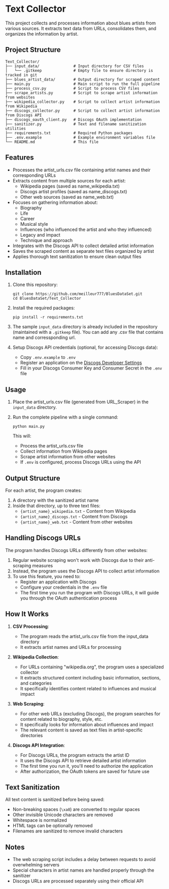 # Text Collector

This project collects and processes information about blues artists from various sources. It extracts text data from URLs, consolidates them, and organizes the information by artist.

## Project Structure

```
Text_Collector/
├── input_data/               # Input directory for CSV files
│   └── .gitkeep              # Empty file to ensure directory is tracked in git
├── blues_artist_data/        # Output directory for scraped content
├── main.py                   # Main script to run the full pipeline
├── process_csv.py            # Script to process CSV files
├── scrape_artists.py         # Script to scrape artist information from websites
├── wikipedia_collector.py    # Script to collect artist information from Wikipedia
├── discogs_collector.py      # Script to collect artist information from Discogs API
├── discogs_oauth_client.py   # Discogs OAuth implementation
├── sanitizer.py              # Text and filename sanitization utilities
├── requirements.txt          # Required Python packages
├── .env.example              # Example environment variables file
└── README.md                 # This file
```

## Features

- Processes the artist_urls.csv file containing artist names and their corresponding URLs
- Extracts content from multiple sources for each artist:
  - Wikipedia pages (saved as name_wikipedia.txt)
  - Discogs artist profiles (saved as name_discogs.txt) 
  - Other web sources (saved as name_web.txt)
- Focuses on gathering information about:
  - Biography
  - Life
  - Career
  - Musical style
  - Influences (who influenced the artist and who they influenced)
  - Legacy and impact
  - Technique and approach
- Integrates with the Discogs API to collect detailed artist information
- Saves the scraped content as separate text files organized by artist
- Applies thorough text sanitization to ensure clean output files

## Installation

1. Clone this repository:
   ```
   git clone https://github.com/meilleur777/BluesDataSet.git
   cd BluesDataSet/Text_Collector
   ```

2. Install the required packages:
   ```
   pip install -r requirements.txt
   ```

3. The sample `input_data` directory is already included in the repository (maintained with a `.gitkeep` file). You can add any .csv file that contains name and corressponding url.

4. Setup Discogs API credentials (optional, for accessing Discogs data):
   - Copy `.env.example` to `.env`
   - Register an application on the [Discogs Developer Settings](https://www.discogs.com/settings/developers)
   - Fill in your Discogs Consumer Key and Consumer Secret in the `.env` file

## Usage

1. Place the artist_urls.csv file (generated from URL_Scraper) in the `input_data` directory.

2. Run the complete pipeline with a single command:
   ```
   python main.py
   ```
   This will:
   - Process the artist_urls.csv file
   - Collect information from Wikipedia pages
   - Scrape artist information from other websites
   - If `.env` is configured, process Discogs URLs using the API

## Output Structure

For each artist, the program creates:
1. A directory with the sanitized artist name
2. Inside that directory, up to three text files:
   - `{artist_name}_wikipedia.txt` - Content from Wikipedia
   - `{artist_name}_discogs.txt` - Content from Discogs
   - `{artist_name}_web.txt` - Content from other websites

## Handling Discogs URLs

The program handles Discogs URLs differently from other websites:

1. Regular website scraping won't work with Discogs due to their anti-scraping measures
2. Instead, the program uses the Discogs API to collect artist information
3. To use this feature, you need to:
   - Register an application with Discogs
   - Configure your credentials in the `.env` file
   - The first time you run the program with Discogs URLs, it will guide you through the OAuth authentication process

## How It Works

1. **CSV Processing**:
   - The program reads the artist_urls.csv file from the input_data directory
   - It extracts artist names and URLs for processing

2. **Wikipedia Collection**:
   - For URLs containing "wikipedia.org", the program uses a specialized collector
   - It extracts structured content including basic information, sections, and categories
   - It specifically identifies content related to influences and musical impact

3. **Web Scraping**:
   - For other web URLs (excluding Discogs), the program searches for content related to biography, style, etc.
   - It specifically looks for information about influences and impact
   - The relevant content is saved as text files in artist-specific directories

4. **Discogs API Integration**:
   - For Discogs URLs, the program extracts the artist ID
   - It uses the Discogs API to retrieve detailed artist information
   - The first time you run it, you'll need to authorize the application
   - After authorization, the OAuth tokens are saved for future use

## Text Sanitization

All text content is sanitized before being saved:
- Non-breaking spaces (`\xa0`) are converted to regular spaces
- Other invisible Unicode characters are removed
- Whitespace is normalized
- HTML tags can be optionally removed
- Filenames are sanitized to remove invalid characters

## Notes

- The web scraping script includes a delay between requests to avoid overwhelming servers
- Special characters in artist names are handled properly through the sanitizer
- Discogs URLs are processed separately using their official API
